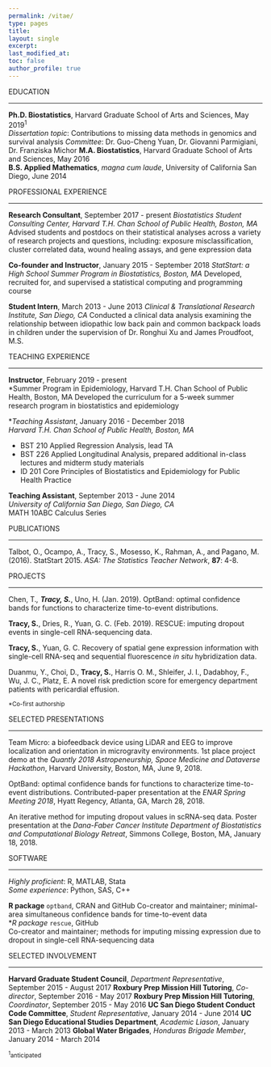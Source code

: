 ```yaml
---
permalink: /vitae/
type: pages
title:
layout: single
excerpt:
last_modified_at: 
toc: false
author_profile: true
---
```


EDUCATION

---

**Ph.D. Biostatistics**, Harvard Graduate School of Arts and Sciences, May 2019<sup>1</sup>  
*Dissertation topic*: Contributions to missing data methods in genomics and survival analysis 
*Committee*: Dr. Guo-Cheng Yuan, Dr. Giovanni Parmigiani, Dr. Franziska Michor
**M.A. Biostatistics**, Harvard Graduate School of Arts and Sciences, May 2016  
**B.S. Applied Mathematics**, *magna cum laude*, University of California San Diego, June 2014 


PROFESSIONAL EXPERIENCE

---

**Research Consultant**, September 2017 - present
*Biostatistics Student Consulting Center, Harvard T.H. Chan School of Public Health, Boston, MA*
Advised students and postdocs on their statistical analyses across a variety of research projects and questions, including: exposure misclassification, cluster correlated data, wound healing assays, and gene expression data  

**Co-founder and Instructor**, January 2015 - September 2018
*StatStart: a High School Summer Program in Biostatistics, Boston, MA*
Developed, recruited for, and supervised a statistical computing and programming course  

**Student Intern**, March 2013 - June 2013
*Clinical & Translational Research Institute, San Diego, CA*
Conducted a clinical data analysis examining the relationship between idiopathic low back pain and common backpack loads in children under the supervision of Dr. Ronghui Xu and James Proudfoot, M.S.


TEACHING EXPERIENCE

---

**Instructor**, February 2019 - present  
*Summer Program in Epidemiology, Harvard T.H. Chan School of Public Health, Boston, MA Developed the curriculum for a 5-week summer research program in biostatistics and epidemiology  

**Teaching Assistant*, January 2016 - December 2018  
*Harvard T.H. Chan School of Public Health, Boston, MA*  
* BST 210 Applied Regression Analysis, lead TA  
* BST 226 Applied Longitudinal Analysis, prepared additional in-class lectures and midterm study materials   
* ID 201 Core Principles of Biostatistics and Epidemiology for Public Health Practice

**Teaching Assistant**, September 2013 - June 2014   
*University of California San Diego, San Diego, CA*   
MATH 10ABC Calculus Series  


PUBLICATIONS

---

Talbot, O., Ocampo, A., Tracy, S., Mosesso, K., Rahman, A., and Pagano, M. (2016). StatStart 2015. *ASA: The Statistics Teacher Network*, **87**: 4-8.


PROJECTS

---

Chen, T.*, **Tracy, S.***, Uno, H. (Jan. 2019). OptBand: optimal confidence bands for functions to characterize time-to-event distributions. 
 
**Tracy, S.**, Dries, R., Yuan, G. C. (Feb. 2019). RESCUE: imputing dropout events in single-cell RNA-sequencing data.  

**Tracy, S.**, Yuan, G. C. Recovery of spatial gene expression information with single-cell RNA-seq and sequential fluorescence *in situ* hybridization data.  

Duanmu, Y., Choi, D., **Tracy, S.**, Harris O. M., Shleifer, J. I., Dadabhoy, F., Wu, J. C., Platz, E. A novel risk prediction score for emergency department patients with pericardial effusion.

<sub>\*Co-first authorship</sub>


SELECTED PRESENTATIONS

---

Team Micro: a biofeedback device using LiDAR and EEG to improve localization and orientation in microgravity environments. 1st place project demo at the *Quantly 2018 Astropeneurship, Space Medicine and Dataverse Hackathon*, Harvard University, Boston, MA, June 9, 2018.

OptBand: optimal confidence bands for functions to characterize time-to-event distributions. Contributed-paper presentation at the *ENAR Spring Meeting 2018*, Hyatt Regency, Atlanta, GA, March 28, 2018.

An iterative method for imputing dropout values in scRNA-seq data. Poster presentation at the *Dana-Faber Cancer Institute Department of Biostatistics and Computational Biology Retreat*, Simmons College, Boston, MA, January 18, 2018.


SOFTWARE

---

*Highly proficient*: R, MATLAB, Stata  
*Some experience*: Python, SAS, C++  

**R package** `optband`, CRAN and GitHub
Co-creator and maintainer; minimal-area simultaneous confidence bands for time-to-event data  
**R package* `rescue`, GitHub  
Co-creator and maintainer; methods for imputing missing expression due to dropout in single-cell RNA-sequencing data  


SELECTED INVOLVEMENT

---

**Harvard Graduate Student Council**, *Department Representative*, September 2015 - August 2017 
**Roxbury Prep Mission Hill Tutoring**, *Co-director*, September 2016 - May 2017
**Roxbury Prep Mission Hill Tutoring**, *Coordinator*, September 2015 - May 2016
**UC San Diego Student Conduct Code Committee**, *Student Representative*, January 2014 - June 2014 
**UC San Diego Educational Studies Department**, *Academic Liason*, January 2013 - March 2013 
**Global Water Brigades**, *Honduras Brigade Member*, January 2014 - March 2014


<sub><sup>1</sup>anticipated</sub>

<!---
[PDF](https://seasamgo.github.io/assets/files/cv.pdf)
-->

